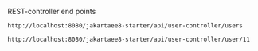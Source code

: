 

REST-controller end points

	http://localhost:8080/jakartaee8-starter/api/user-controller/users

	http://localhost:8080/jakartaee8-starter/api/user-controller/user/11